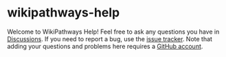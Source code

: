 # wikipathways-help

Welcome to WikiPathways Help! Feel free to ask any questions you have in [Discussions](https://github.com/wikipathways/wikipathways-help/discussions). If you need to report a bug, use the [issue tracker](https://github.com/wikipathways/wikipathways-help/discussions).
Note that adding your questions and problems here requires a [GitHub account](https://docs.github.com/en/get-started/onboarding/getting-started-with-your-github-account).
